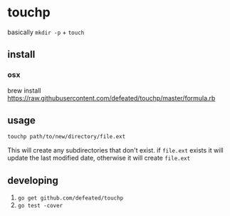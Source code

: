 # touchp

basically `mkdir -p` + `touch`

## install

### osx

brew install https://raw.githubusercontent.com/defeated/touchp/master/formula.rb

## usage

```sh
touchp path/to/new/directory/file.ext
```

This will create any subdirectories that don't exist. if `file.ext` exists it
will update the last modified date, otherwise it will create `file.ext`

## developing

  1. `go get github.com/defeated/touchp`
  2. `go test -cover`
